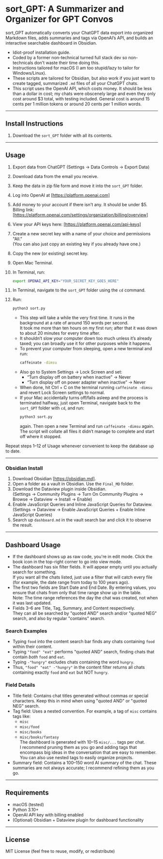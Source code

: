 # sort_GPT: A Summarizer and Organizer for GPT Convos

sort_GPT automatically converts your ChatGPT data export into organized Markdown files, adds summaries and tags via OpenAI’s API, and builds an interactive searchable dashboard in Obsidian.

- Idiot-proof installation guide.
- Coded by a former non-technical turned full stack dev so non-technicals don't waste their time doing this.
- Instructions tailored for macOS (I am too stupid/lazy to tailor for Windows/Linux).
- These scripts are tailored for Obsidian, but also work if you just want to create tagged, summarized `.md` files of all your ChatGPT chats.
- This script uses the OpenAI API, which costs money. It should be less than a dollar in cost; my chats were obscenely large and even they only cost around $3 total, with testing included. General cost is around 15 cents per 1 million tokens or around 20 cents per 1 million words.

---

## Install Instructions

1. Download the `sort_GPT` folder with all its contents.

---

## Usage

1. Export data from ChatGPT (Settings → Data Controls → Export Data)
2. Download data from the email you receive.
3. Keep the data in zip file form and move it into the `sort_GPT` folder.
4. Log into OpenAI at [https://platform.openai.com]
5. Add money to your account if there isn't any. It should be under $5.  
   Billing link: [https://platform.openai.com/settings/organization/billing/overview]
6. View your API keys here: [https://platform.openai.com/api-keys]
7. Create a new secret key with a name of your choice and permissions "All."  
   (You can also just copy an existing key if you already have one.)
8. Copy the new (or existing) secret key.
9. Open Mac Terminal.
10. In Terminal, run:

    ```bash
    export OPENAI_API_KEY="YOUR_SECRET_KEY_GOES_HERE"
    ```

11. In Terminal, navigate to the `sort_GPT` folder using the `cd` command.
12. Run:

    ```bash
    python3 sort.py
    ```

    - This step will take a while the very first time. It runs in the background at a rate of around 150 words per second.  
      It took me more than ten hours on my first run; after that it was down to about 20 minutes for every time after.
    - It shouldn’t slow your computer down too much unless it’s already taxed; you can broadly use it for other purposes while it happens.
    - To prevent your computer from sleeping, open a new terminal and run:
      ```bash
      caffeinate -dimsu
      ```
    - Also go to System Settings → Lock Screen and set:
      - “Turn display off on battery when inactive” → Never
      - “Turn display off on power adapter when inactive” → Never
    - When done, hit Ctrl + C on the terminal running `caffeinate -dimsu` and revert Lock Screen settings to normal.
    - If your Mac accidentally turns off/falls asleep and the process is terminated halfway, just open Terminal, navigate back to the `sort_GPT` folder with `cd`, and run:
      ```bash
      python3 sort.py
      ```
      again. Then open a new Terminal and run `caffeinate -dimsu` again.  
      The script will collate all files it didn’t manage to complete and start off where it stopped.

Repeat steps 1–12 of Usage whenever convenient to keep the database up to date.

---

### Obsidian Install

1. Download Obsidian [https://obsidian.md].
2. Open a folder as a vault in Obsidian. Use the `Final_MD` folder.
3. Download the Dataview plugin inside Obsidian.  
   (Settings → Community Plugins → Turn On Community Plugins → Browse → Dataview → Install → Enable)
4. Enable JavaScript Queries and Inline JavaScript Queries for Dataview.  
   (Settings → Dataview → Enable JavaScript Queries + Enable Inline JavaScript Queries)
5. Search up `dashboard.md` in the vault search bar and click it to observe the result.

---

## Dashboard Usage

- If the dashboard shows up as raw code, you're in edit mode. Click the book icon in the top-right corner to go into view mode.
- The dashboard has six filter fields. It will appear empty until you actually search for something.  
  If you want all the chats listed, just use a filter that will catch every file (for example, the date range from today to 100 years ago).
- The first two fields are Start Date and End Date. By entering values, you ensure that chats from only that time range show up in the table.  
  Note: The time range references the day the chat was created, not when it was last updated.
- Fields 3–6 are Title, Tag, Summary, and Content respectively.  
  They can all be searched by "quoted AND" search and/or "quoted NEG" search, and also by regular "contains" search.

### Search Examples

- Typing `food` into the content search bar finds any chats containing `food` within their content.
- Typing `"food" "eat"` performs "quoted AND" search, finding chats that contain *both* `food` and `eat`.
- Typing `-"hungry"` excludes chats containing the word `hungry`.
- Thus, `"food" "eat" -"hungry"` in the content filter returns all chats containing exactly `food` and `eat` but NOT `hungry`.

### Field Details

- Title field: Contains chat titles generated without commas or special characters. Keep this in mind when using "quoted AND" or "quoted NEG" search.
- Tag field: Uses a nested convention. For example, a tag of `misc` contains tags like:
  - `misc`
  - `misc/food`
  - `misc/books`
  - `misc/books/fantasy`  
  The dashboard is generated with 10–15 `misc/...` tags per chat.  
  I recommend pruning them as you go and adding tags that encompass big ideas in the conversation that are easy to remember.  
  You can also use nested tags to easily organize projects.
- Summary field: Contains a 100–150 word AI summary of the chat. These summaries are not always accurate; I recommend refining them as you go.

---

## Requirements

- macOS (tested)
- Python 3.10+
- OpenAI API key with billing enabled
- (Optional) Obsidian + Dataview plugin for dashboard functionality

---

## License

MIT License (feel free to reuse, modify, or redistribute)
